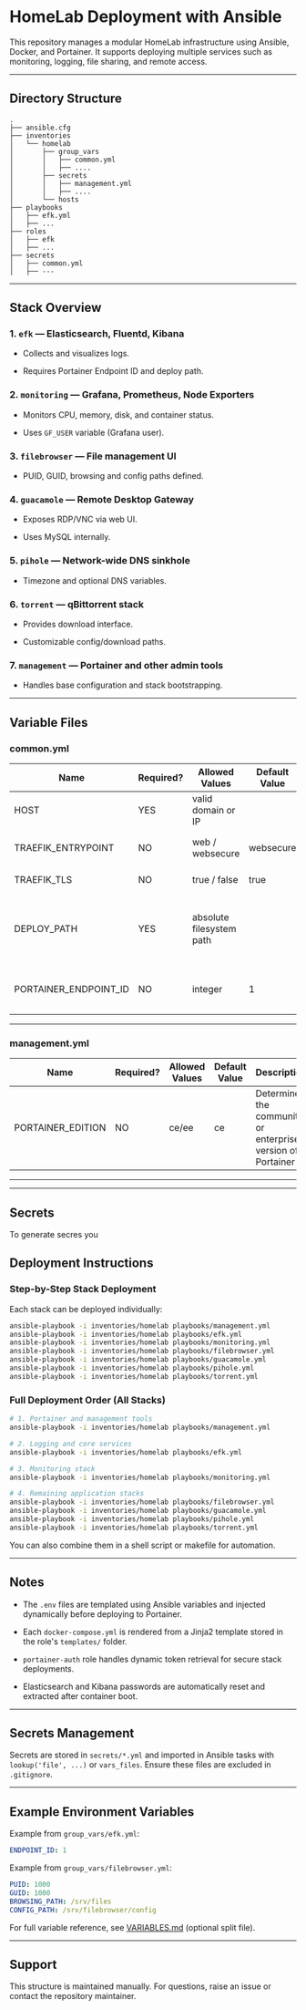 
# HomeLab Deployment with Ansible

This repository manages a modular HomeLab infrastructure using Ansible, Docker, and Portainer. It supports deploying multiple services such as monitoring, logging, file sharing, and remote access.

----------

##  Directory Structure

```
.
├── ansible.cfg
├── inventories
│   └── homelab
│       ├── group_vars
│       │   ├── common.yml
│       │   ├── ....
│		├── secrets
│       │   ├── management.yml
│       │   ├── ....
│       └── hosts
├── playbooks
│   ├── efk.yml
│   ├── ...
├── roles
│   ├── efk
│   ├── ...
├── secrets
│   ├── common.yml
│   ├── ---
```

----------

## Stack Overview

### 1. `efk` — Elasticsearch, Fluentd, Kibana

-   Collects and visualizes logs.
    
-   Requires Portainer Endpoint ID and deploy path.
    

### 2. `monitoring` — Grafana, Prometheus, Node Exporters

-   Monitors CPU, memory, disk, and container status.
    
-   Uses `GF_USER` variable (Grafana user).
    

### 3. `filebrowser` — File management UI

-   PUID, GUID, browsing and config paths defined.
    

### 4. `guacamole` — Remote Desktop Gateway

-   Exposes RDP/VNC via web UI.
    
-   Uses MySQL internally.
    

### 5. `pihole` — Network-wide DNS sinkhole

-   Timezone and optional DNS variables.
    

### 6. `torrent` — qBittorrent stack

-   Provides download interface.
    
-   Customizable config/download paths.
    

### 7. `management` — Portainer and other admin tools

-   Handles base configuration and stack bootstrapping.
    

----------

## Variable Files

### common.yml
| Name                  | Required? | Allowed Values           | Default Value | Description                                              |
|-----------------------|-----------|--------------------------|---------------|----------------------------------------------------------|
| HOST                  | YES       | valid domain or IP       |               | Domain or IP address of the host                         |
| TRAEFIK_ENTRYPOINT    | NO        | web / websecure          | websecure     | Entrypoint for the services                              |
| TRAEFIK_TLS           | NO        | true / false             | true          | Enable or disable TLS                                    |
| DEPLOY_PATH           | YES       | absolute filesystem path |               | Path where generated files from templates will be stored |
| PORTAINER_ENDPOINT_ID | NO        | integer                  | 1             | Portainer environment (endpoint) identifier              |
---
### management.yml
| Name               | Required? | Allowed Values | Default Value | Description                                                 |
|--------------------|-----------|----------------|---------------|-------------------------------------------------------------|
| PORTAINER\_EDITION | NO        | ce/ee          | ce            | Determines the community or enterprise version of Portainer | 
---

---

## Secrets
To generate secres you 

##  Deployment Instructions

###  Step-by-Step Stack Deployment

Each stack can be deployed individually:

```bash
ansible-playbook -i inventories/homelab playbooks/management.yml
ansible-playbook -i inventories/homelab playbooks/efk.yml
ansible-playbook -i inventories/homelab playbooks/monitoring.yml
ansible-playbook -i inventories/homelab playbooks/filebrowser.yml
ansible-playbook -i inventories/homelab playbooks/guacamole.yml
ansible-playbook -i inventories/homelab playbooks/pihole.yml
ansible-playbook -i inventories/homelab playbooks/torrent.yml

```

### Full Deployment Order (All Stacks)

```bash
# 1. Portainer and management tools
ansible-playbook -i inventories/homelab playbooks/management.yml

# 2. Logging and core services
ansible-playbook -i inventories/homelab playbooks/efk.yml

# 3. Monitoring stack
ansible-playbook -i inventories/homelab playbooks/monitoring.yml

# 4. Remaining application stacks
ansible-playbook -i inventories/homelab playbooks/filebrowser.yml
ansible-playbook -i inventories/homelab playbooks/guacamole.yml
ansible-playbook -i inventories/homelab playbooks/pihole.yml
ansible-playbook -i inventories/homelab playbooks/torrent.yml

```

You can also combine them in a shell script or makefile for automation.

----------

##  Notes

-   The `.env` files are templated using Ansible variables and injected dynamically before deploying to Portainer.
    
-   Each `docker-compose.yml` is rendered from a Jinja2 template stored in the role's `templates/` folder.
    
-   `portainer-auth` role handles dynamic token retrieval for secure stack deployments.
    
-   Elasticsearch and Kibana passwords are automatically reset and extracted after container boot.
    

----------

## Secrets Management

Secrets are stored in `secrets/*.yml` and imported in Ansible tasks with `lookup('file', ...)` or `vars_files`. Ensure these files are excluded in `.gitignore`.

----------

## Example Environment Variables

Example from `group_vars/efk.yml`:

```yaml
ENDPOINT_ID: 1

```

Example from `group_vars/filebrowser.yml`:

```yaml
PUID: 1000
GUID: 1000
BROWSING_PATH: /srv/files
CONFIG_PATH: /srv/filebrowser/config

```

For full variable reference, see [VARIABLES.md](https://chatgpt.com/c/VARIABLES.md) (optional split file).

----------

##  Support

This structure is maintained manually. For questions, raise an issue or contact the repository maintainer.